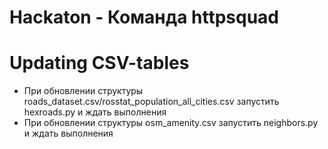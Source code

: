 # Hackaton - Команда httpsquad

# Updating CSV-tables
* При обновлении структуры roads_dataset.csv/rosstat_population_all_cities.csv запустить hexroads.py и ждать выполнения
* При обновлении структуры osm_amenity.csv запустить neighbors.py и ждать выполнения

